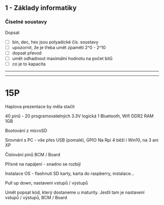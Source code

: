 ## 1 - Základy informatiky

### Číselné soustavy

Dopsat
- [ ] bin, dec, hex jsou polyadické čís. soustavy
- [ ] upozornit, že je třeba umět zpaměti 2^0 - 2^10
- [ ] dopsat převod
- [ ] umět odhadnout maximální hodnotu na počet bitů
- [ ] co je to kapacita

---

<!---
velmi velmi raw verze toho, co říkal hapl v BIS, pokud není něco z tohohle dopsáno, tak by se to tam mohlo přihodit

otázka č.1 --------------------------------------------------------------

Hex využití

IPv6
Adresace paměti, čtení paměti
Mac adresa

Dec vs bin
Vyuziti v pocitacich jestli napeti je, nebo neni. (vetsinou kdyz je napeti tak 1, neni napeti 0)



Data mohou přinášet informace
Medium přenáší informace

Data mohou byt i neporozumene hodnoty, pokud jsou data porozumeny, tak se stavaji informaci

Kapacita je maximalni mnozstvi ulozenych dat

Přímý kod

Záporne (-)  ->      1 | 1010
Kladne.  (+) ->      0 | 1010


Napr zpusob dopravy

1011

1.bit = 0, autem nelze
            1, autem lze

2.bit = 0, vlakem nelze
            1, vlakem lze

3.bit = 0, letadlem nelze
            1, letadlem lze

X.bit = 0,xxx nelze
             1,xxx lze


Tldr: bity nemusí znamenat jen čísla, mohou být také stavy, či možnosti


V CMOS pameti nalezneme 01011001
8b dat

01011001 = 89s ale 89s neni mozne v minute

Propustnost
- schopnost media prenest urcity objem dat (maximalni) 
Napr.
Ethernet - 10Mbit/s
FastEthernet - 100Mbit/s

Sběrnice - SATA 3 - 6Gbit/s


Typy prenosu dat

Paralelní
Seriovy

Seriovy je preferovany, kvuli frekvencim

Takt a frekvence

Takt je hodinova a rizena frekvence

Frekvence je frekvence lol

otázka č.6 --------------------------------------------------------------

Co to je Os

Rozhrani umoznujici interfacovani mezi uzivatelem a hardwarem

Rozdeluje se na shell a jadro

Jadro
Rozdeleni
Monoliticke - pouzivane Linuxem
Jadro musi mit veskere drivery nactene v jadru, a dalsi drivery musi byt pridany, a kompilovany primo s jadrem

Mikrojadro - pouzivane Microsoft
Oddelene vrstvy, jadra a ovladace


Typy - 
Jednouzivatelsky
DOS

Viceuzivatelsky
Windows, linux

---
Jednoulohovy 
DOS

Viceulohovy
Win/Linux

--
Multitasking

Preemptivni
Win98 - 11

Presne vyhrazeny cas, pomoci dispeceru, a OS po danem casu vzdy prerazene prostredky


Cooperativni
Win3.1
Win95

Kazda aplikace zodpovedna za prirazeni  rizeni jine aplikace


Shell muze byt terminalovy, nebo graficky, nebo oboji

Evidence procesu

Co je to proces

Kde se bere
Proces vznika z aplikace na disku
(BEZICI) proces - je v RAM
(nebezici) proces - muze byt na disku

Kdo se o ne stara
Cast jadra (dispatcher) 
Prideluje aplikacim ID a prideluje aplikacim prostredky (pamet, procesor, čas)


sorry for shit spelling, byl jsem rád že jsem ho chápal a stíhal zapisovat na phone ok dik cs
-->

---

# 15P
Haplova prezentace by měla stačit

40 pinů - 20 programovatelných
3.3V logická 1
Bluetooth, Wifi
DDR2 RAM 1GB

Bootování z microSD

Srovnání s PC - vše přes USB (pomalé), GPIO
Na Rpi 4 běží i Win10, na 3 ani XP

Číslování pinů BCM / Board

Přísné na napájení - snadno se rozbijí

Instalace OS - flashnutí SD karty, karta do raspberry, instalace...

Pull up down, nastaveni vstupů / výstupů

Umět popsat kód, který dostaneme u maturity. Jestli tam je nastavení vstupů / výstupů, BCM / Board